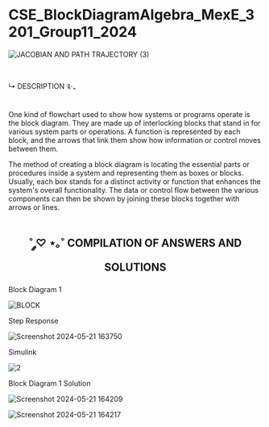 # CSE_BlockDiagramAlgebra_MexE_3201_Group11_2024

![JACOBIAN AND PATH TRAJECTORY (3)](https://github.com/ImangTimang/CSE_BlockDiagramAlgebra_MexE_3201_Group11_2024/assets/157728066/894d7bd6-effc-46c4-bc0f-109f5d827cc4)

#

↳ DESCRIPTION ༉‧₊

###
One kind of flowchart used to show how systems or programs operate is the block diagram. They are made up of interlocking blocks that stand in for various system parts or operations. A function is represented by each block, and the arrows that link them show how information or control moves between them.

The method of creating a block diagram is locating the essential parts or procedures inside a system and representing them as boxes or blocks. Usually, each box stands for a distinct activity or function that enhances the system's overall functionality. The data or control flow between the various components can then be shown by joining these blocks together with arrows or lines.

#
 <h2 align="center">  ˚ ༘♡ ⋆｡˚ COMPILATION OF ANSWERS AND SOLUTIONS

   
###
###

Block Diagram 1

![BLOCK](https://github.com/ImangTimang/CSE_BlockDiagramAlgebra_MexE_3201_Group11_2024/assets/157492494/26ead3be-fdd2-4ae0-a5d6-4027406c4555)

Step Response

![Screenshot 2024-05-21 163750](https://github.com/ImangTimang/CSE_BlockDiagramAlgebra_MexE_3201_Group11_2024/assets/157492494/7250102f-9353-4ab4-a020-55d5458056e9)

Simulink

![2](https://github.com/ImangTimang/CSE_BlockDiagramAlgebra_MexE_3201_Group11_2024/assets/157492494/41076b71-e5cb-44be-bbf5-3a5c7c78ddea)

Block Diagram 1 Solution

![Screenshot 2024-05-21 164209](https://github.com/ImangTimang/CSE_BlockDiagramAlgebra_MexE_3201_Group11_2024/assets/157492494/0de8fadb-f66a-4f9f-885e-2fc64ff4d227)

![Screenshot 2024-05-21 164217](https://github.com/ImangTimang/CSE_BlockDiagramAlgebra_MexE_3201_Group11_2024/assets/157492494/ca4a1bc0-9206-45c9-830b-0a3a085b23a9)



